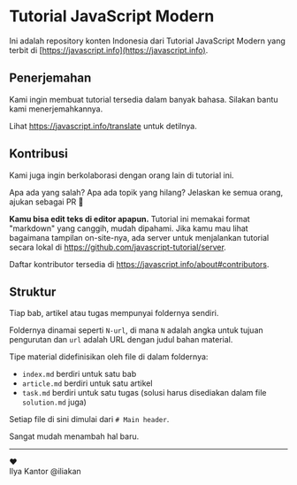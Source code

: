 # Tutorial JavaScript Modern

Ini adalah repository konten Indonesia dari Tutorial JavaScript Modern yang terbit di [https://javascript.info](https://javascript.info).

## Penerjemahan

Kami ingin membuat tutorial tersedia dalam banyak bahasa. Silakan bantu kami menerjemahkannya.

Lihat <https://javascript.info/translate> untuk detilnya.

## Kontribusi

Kami juga ingin berkolaborasi dengan orang lain di tutorial ini.

Apa ada yang salah? Apa ada topik yang hilang? Jelaskan ke semua orang, ajukan sebagai PR 👏

**Kamu bisa edit teks di editor apapun.** Tutorial ini memakai format "markdown" yang canggih, mudah dipahami. Jika kamu mau lihat bagaimana tampilan on-site-nya, ada server untuk menjalankan tutorial secara lokal di <https://github.com/javascript-tutorial/server>.  

Daftar kontributor tersedia di <https://javascript.info/about#contributors>.

## Struktur

Tiap bab, artikel atau tugas mempunyai foldernya sendiri.

Foldernya dinamai seperti `N-url`, di mana `N` adalah angka untuk tujuan pengurutan dan `url` adalah URL dengan judul bahan material.

Tipe material didefinisikan oleh file di dalam foldernya:

  - `index.md` berdiri untuk satu bab
  - `article.md` berdiri untuk satu artikel
  - `task.md` berdiri untuk satu tugas (solusi harus disediakan dalam file `solution.md` juga)

Setiap file di sini dimulai dari `# Main header`.

Sangat mudah menambah hal baru.

---
♥  
Ilya Kantor @iliakan
